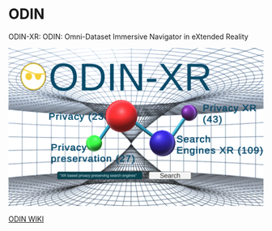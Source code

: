 # ODIN
ODIN-XR: ODIN: Omni-Dataset Immersive Navigator in eXtended Reality

![ODIN](Images/Menu.png)

[ODIN WIKI](https://github.com/Ian-Mills/ODIN/wiki)
